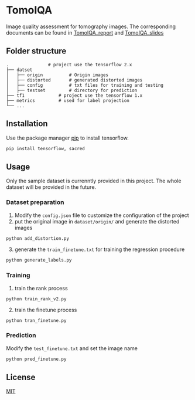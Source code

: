 # TomoIQA
Image quality assessment for tomography images. The corresponding documents can be found in [TomoIQA_report](https://summerof15.github.io/publications/files/TomoIQA_report.pdf) and [TomoIQA_slides](https://summerof15.github.io/publications/files/TomoIQA_slides.pdf)

## Folder structure
```
.				# project use the tensorflow 2.x
├── datset
│   ├── origin			# Origin images
│   ├── distorted		# generated distorted images
│   ├── config			# txt files for training and testing
│   ├── testset			# directory for prediction
├── tf1				# project use the tensorflow 1.x
├── metrics			# used for label projection
└── ...	
```
## Installation

Use the package manager [pip](https://pip.pypa.io/en/stable/) to install tensorflow.

```bash
pip install tensorflow, sacred
```

## Usage
Only the sample dataset is currenntly provided in this project. The whole dataset will be provided in the future.

### Dataset preparation

1. Modify the `config.json` file to customize the configuration of the project
2. put the original image in `dataset/origin/` and generate the distorted images
```bash
python add_distortion.py
```
3. generate the `train_finetune.txt` for training the regression procedure

```python
python generate_labels.py
```

### Training

1. train the rank process

```bash
python train_rank_v2.py
```

2. train the finetune process

```
python tran_finetune.py
```

### Prediction

Modify the `test_finetune.txt`  and set the image name

```bash
python pred_finetune.py
```

## License
[MIT](https://choosealicense.com/licenses/mit/)
